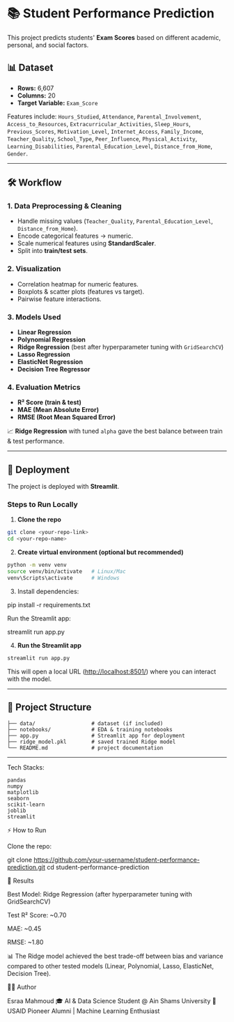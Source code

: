 # 📚 Student Performance Prediction

This project predicts students' **Exam Scores** based on different academic, personal, and social factors.

## 📊 Dataset

* **Rows:** 6,607
* **Columns:** 20
* **Target Variable:** `Exam_Score`

Features include:
`Hours_Studied`, `Attendance`, `Parental_Involvement`, `Access_to_Resources`, `Extracurricular_Activities`, `Sleep_Hours`, `Previous_Scores`, `Motivation_Level`, `Internet_Access`, `Family_Income`, `Teacher_Quality`, `School_Type`, `Peer_Influence`, `Physical_Activity`, `Learning_Disabilities`, `Parental_Education_Level`, `Distance_from_Home`, `Gender`.

---

## 🛠️ Workflow

### 1. Data Preprocessing & Cleaning

* Handle missing values (`Teacher_Quality`, `Parental_Education_Level`, `Distance_from_Home`).
* Encode categorical features → numeric.
* Scale numerical features using **StandardScaler**.
* Split into **train/test sets**.

### 2. Visualization

* Correlation heatmap for numeric features.
* Boxplots & scatter plots (features vs target).
* Pairwise feature interactions.

### 3. Models Used

* **Linear Regression**
* **Polynomial Regression**
* **Ridge Regression** (best after hyperparameter tuning with `GridSearchCV`)
* **Lasso Regression**
* **ElasticNet Regression**
* **Decision Tree Regressor**

### 4. Evaluation Metrics

* **R² Score (train & test)**
* **MAE (Mean Absolute Error)**
* **RMSE (Root Mean Squared Error)**

📈 **Ridge Regression** with tuned `alpha` gave the best balance between train & test performance.

---

## 🚀 Deployment

The project is deployed with **Streamlit**.

### Steps to Run Locally

1. **Clone the repo**

```bash
git clone <your-repo-link>
cd <your-repo-name>
```

2. **Create virtual environment (optional but recommended)**

```bash
python -m venv venv
source venv/bin/activate   # Linux/Mac
venv\Scripts\activate      # Windows
```
3. Install dependencies:

pip install -r requirements.txt

Run the Streamlit app:

streamlit run app.py

4. **Run the Streamlit app**

```bash
streamlit run app.py
```

This will open a local URL ([http://localhost:8501/](http://localhost:8501/)) where you can interact with the model.

---

## 📂 Project Structure

```
├── data/                  # dataset (if included)
├── notebooks/             # EDA & training notebooks
├── app.py                 # Streamlit app for deployment
├── ridge_model.pkl        # saved trained Ridge model
└── README.md              # project documentation
```

---

Tech Stacks:
```
pandas
numpy
matplotlib
seaborn
scikit-learn
joblib
streamlit
```
⚡ How to Run

Clone the repo:

git clone https://github.com/your-username/student-performance-prediction.git
cd student-performance-prediction

🎯 Results

Best Model: Ridge Regression (after hyperparameter tuning with GridSearchCV)

Test R² Score: ~0.70

MAE: ~0.45

RMSE: ~1.80

📊 The Ridge model achieved the best trade-off between bias and variance compared to other tested models (Linear, Polynomial, Lasso, ElasticNet, Decision Tree).

👩‍💻 Author

Esraa Mahmoud
🎓 AI & Data Science Student @ Ain Shams University
🚀 USAID Pioneer Alumni | Machine Learning Enthusiast
